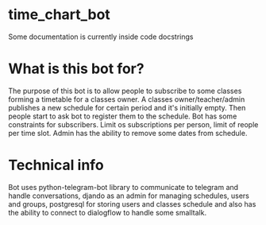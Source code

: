 # time_chart_bot
Some documentation is currently inside code docstrings

# What is this bot for?
The purpose of this bot is to allow people to subscribe to some classes forming a timetable for a classes owner.
A classes owner/teacher/admin publishes a new schedule for certain period and it's initially empty.
Then people start to ask bot to register them to the schedule.
Bot has some constraints for subscribers. Limit os subscriptions per person, limit of reople per time slot.
Admin has the ability to remove some dates from schedule.

# Technical info
Bot uses python-telegram-bot library to communicate to telegram and handle conversations, 
djando as an admin for managing schedules, users and groups,
postgresql for storing users and classes schedule and also has the ability to connect to dialogflow
to handle some smalltalk.
